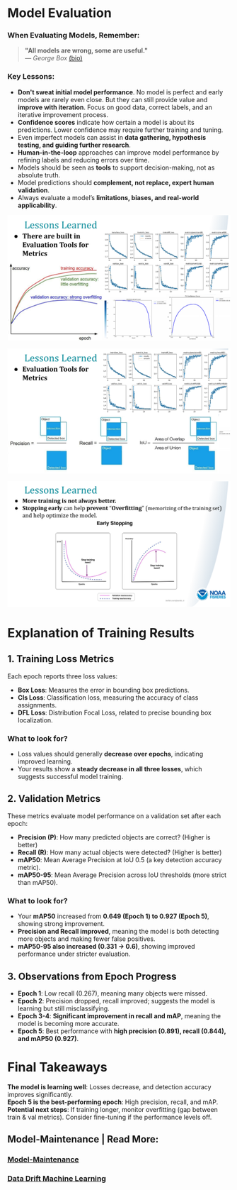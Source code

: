 # Model Evaluation

### **When Evaluating Models, Remember:**  
> **"All models are wrong, some are useful."**  
> — *George Box* [(bio)](https://en.wikipedia.org/wiki/George_E._P._Box)  

### **Key Lessons:**  
- **Don't sweat initial model performance**. No model is perfect and early models are rarely even close. But they can still provide value and **improve with iteration**. Focus on good data, correct labels, and an iterative improvement process. 
- **Confidence scores** indicate how certain a model is about its predictions. Lower confidence may require further training and tuning.  
- Even imperfect models can assist in **data gathering, hypothesis testing, and guiding further research**.  
- **Human-in-the-loop** approaches can improve model performance by refining labels and reducing errors over time.  
- Models should be seen as **tools** to support decision-making, not as absolute truth.  
- Model predictions should **complement, not replace, expert human validation**.  
- Always evaluate a model’s **limitations, biases, and real-world applicability**. 

![](../01_module/slide_images/slide_60.png)

![](../01_module/slide_images/slide_62.png)

![](../01_module/slide_images/slide_61.png)

# **Explanation of Training Results**

## **1. Training Loss Metrics**
Each epoch reports three loss values:
- **Box Loss**: Measures the error in bounding box predictions.
- **Cls Loss**: Classification loss, measuring the accuracy of class assignments.
- **DFL Loss**: Distribution Focal Loss, related to precise bounding box localization.

### **What to look for?**
- Loss values should generally **decrease over epochs**, indicating improved learning.
- Your results show a **steady decrease in all three losses**, which suggests successful model training.

## **2. Validation Metrics**
These metrics evaluate model performance on a validation set after each epoch:
- **Precision (P)**: How many predicted objects are correct? (Higher is better)
- **Recall (R)**: How many actual objects were detected? (Higher is better)
- **mAP50**: Mean Average Precision at IoU 0.5 (a key detection accuracy metric).
- **mAP50-95**: Mean Average Precision across IoU thresholds (more strict than mAP50).

### **What to look for?**
- Your **mAP50** increased from **0.649 (Epoch 1) to 0.927 (Epoch 5)**, showing strong improvement.
- **Precision and Recall improved**, meaning the model is both detecting more objects and making fewer false positives.
- **mAP50-95 also increased (0.331 → 0.6)**, showing improved performance under stricter evaluation.

## **3. Observations from Epoch Progress**
- **Epoch 1**: Low recall (0.267), meaning many objects were missed.
- **Epoch 2**: Precision dropped, recall improved; suggests the model is learning but still misclassifying.
- **Epoch 3-4**: **Significant improvement in recall and mAP**, meaning the model is becoming more accurate.
- **Epoch 5**: Best performance with **high precision (0.891), recall (0.844), and mAP50 (0.927)**.

# **Final Takeaways**
**The model is learning well**: Losses decrease, and detection accuracy improves significantly.  
**Epoch 5 is the best-performing epoch**: High precision, recall, and mAP.  
**Potential next steps**: If training longer, monitor overfitting (gap between train & val metrics). Consider fine-tuning if the performance levels off.

## Model-Maintenance | Read More: 
### [Model-Maintenance](https://www.ultralytics.com/blog/optimize-computer-vision-solutions-with-smart-model-maintenance)
### [Data Drift Machine Learning](https://spotintelligence.com/2024/04/08/data-drift-in-machine-learning/)